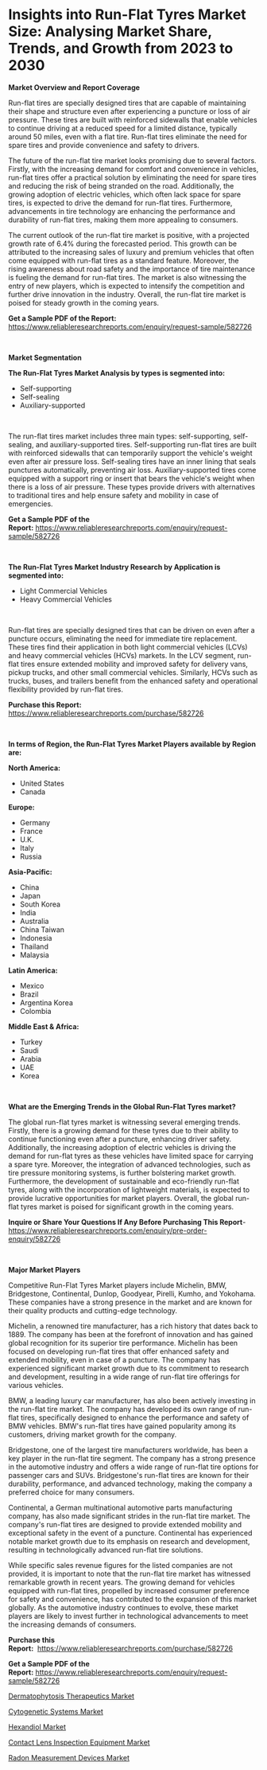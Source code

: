 <p><h1>Insights into Run-Flat Tyres Market Size: Analysing Market Share, Trends, and Growth from 2023 to 2030</h1></p><p><strong>Market Overview and Report Coverage</strong></p>
<p><p>Run-flat tires are specially designed tires that are capable of maintaining their shape and structure even after experiencing a puncture or loss of air pressure. These tires are built with reinforced sidewalls that enable vehicles to continue driving at a reduced speed for a limited distance, typically around 50 miles, even with a flat tire. Run-flat tires eliminate the need for spare tires and provide convenience and safety to drivers.</p><p>The future of the run-flat tire market looks promising due to several factors. Firstly, with the increasing demand for comfort and convenience in vehicles, run-flat tires offer a practical solution by eliminating the need for spare tires and reducing the risk of being stranded on the road. Additionally, the growing adoption of electric vehicles, which often lack space for spare tires, is expected to drive the demand for run-flat tires. Furthermore, advancements in tire technology are enhancing the performance and durability of run-flat tires, making them more appealing to consumers.</p><p>The current outlook of the run-flat tire market is positive, with a projected growth rate of 6.4% during the forecasted period. This growth can be attributed to the increasing sales of luxury and premium vehicles that often come equipped with run-flat tires as a standard feature. Moreover, the rising awareness about road safety and the importance of tire maintenance is fueling the demand for run-flat tires. The market is also witnessing the entry of new players, which is expected to intensify the competition and further drive innovation in the industry. Overall, the run-flat tire market is poised for steady growth in the coming years.</p></p>
<p><strong>Get a Sample PDF of the Report:</strong> <a href="https://www.reliableresearchreports.com/enquiry/request-sample/582726">https://www.reliableresearchreports.com/enquiry/request-sample/582726</a></p>
<p>&nbsp;</p>
<p><strong>Market Segmentation</strong></p>
<p><strong>The Run-Flat Tyres Market Analysis by types is segmented into:</strong></p>
<p><ul><li>Self-supporting</li><li>Self-sealing</li><li>Auxiliary-supported</li></ul></p>
<p>&nbsp;</p>
<p><p>The run-flat tires market includes three main types: self-supporting, self-sealing, and auxiliary-supported tires. Self-supporting run-flat tires are built with reinforced sidewalls that can temporarily support the vehicle's weight even after air pressure loss. Self-sealing tires have an inner lining that seals punctures automatically, preventing air loss. Auxiliary-supported tires come equipped with a support ring or insert that bears the vehicle's weight when there is a loss of air pressure. These types provide drivers with alternatives to traditional tires and help ensure safety and mobility in case of emergencies.</p></p>
<p><strong>Get a Sample PDF of the Report:</strong>&nbsp;<a href="https://www.reliableresearchreports.com/enquiry/request-sample/582726">https://www.reliableresearchreports.com/enquiry/request-sample/582726</a></p>
<p>&nbsp;</p>
<p><strong>The Run-Flat Tyres Market Industry Research by Application is segmented into:</strong></p>
<p><ul><li>Light Commercial Vehicles</li><li>Heavy Commercial Vehicles</li></ul></p>
<p>&nbsp;</p>
<p><p>Run-flat tires are specially designed tires that can be driven on even after a puncture occurs, eliminating the need for immediate tire replacement. These tires find their application in both light commercial vehicles (LCVs) and heavy commercial vehicles (HCVs) markets. In the LCV segment, run-flat tires ensure extended mobility and improved safety for delivery vans, pickup trucks, and other small commercial vehicles. Similarly, HCVs such as trucks, buses, and trailers benefit from the enhanced safety and operational flexibility provided by run-flat tires.</p></p>
<p><strong>Purchase this Report:</strong>&nbsp; <a href="https://www.reliableresearchreports.com/purchase/582726">https://www.reliableresearchreports.com/purchase/582726</a></p>
<p>&nbsp;</p>
<p><strong>In terms of Region, the Run-Flat Tyres Market Players available by Region are:</strong></p>
<p>
    <p> <strong> North America: </strong>
        <ul>
            <li>United States</li>
            <li>Canada</li>
        </ul>
        </p> 
    <p> <strong> Europe: </strong>
        <ul>
            <li>Germany</li>
            <li>France</li>
            <li>U.K.</li>
            <li>Italy</li>
            <li>Russia</li>
        </ul>
        </p> 
    <p> <strong> Asia-Pacific: </strong>
        <ul>
            <li>China</li>
            <li>Japan</li>
            <li>South Korea</li>
            <li>India</li>
            <li>Australia</li>
            <li>China Taiwan</li>
            <li>Indonesia</li>
            <li>Thailand</li>
            <li>Malaysia</li>
        </ul>
        </p> 
    <p> <strong> Latin America: </strong>
        <ul>
            <li>Mexico</li>
            <li>Brazil</li>
            <li>Argentina Korea</li>
            <li>Colombia</li>
        </ul>
        </p> 
    <p> <strong> Middle East & Africa: </strong>
        <ul>
            <li>Turkey</li>
            <li>Saudi</li>
            <li>Arabia</li>
            <li>UAE</li>
            <li>Korea</li>
        </ul>
    </p>
    </p>
<p>&nbsp;</p>
<p><strong>What are the Emerging Trends in the Global Run-Flat Tyres market?</strong></p>
<p><p>The global run-flat tyres market is witnessing several emerging trends. Firstly, there is a growing demand for these tyres due to their ability to continue functioning even after a puncture, enhancing driver safety. Additionally, the increasing adoption of electric vehicles is driving the demand for run-flat tyres as these vehicles have limited space for carrying a spare tyre. Moreover, the integration of advanced technologies, such as tire pressure monitoring systems, is further bolstering market growth. Furthermore, the development of sustainable and eco-friendly run-flat tyres, along with the incorporation of lightweight materials, is expected to provide lucrative opportunities for market players. Overall, the global run-flat tyres market is poised for significant growth in the coming years.</p></p>
<p><strong>Inquire or Share Your Questions If Any Before Purchasing This Report</strong>- <a href="https://www.reliableresearchreports.com/enquiry/pre-order-enquiry/582726">https://www.reliableresearchreports.com/enquiry/pre-order-enquiry/582726</a></p>
<p>&nbsp;</p>
<p><strong>Major Market Players</strong></p>
<p><p>Competitive Run-Flat Tyres Market players include Michelin, BMW, Bridgestone, Continental, Dunlop, Goodyear, Pirelli, Kumho, and Yokohama. These companies have a strong presence in the market and are known for their quality products and cutting-edge technology.</p><p>Michelin, a renowned tire manufacturer, has a rich history that dates back to 1889. The company has been at the forefront of innovation and has gained global recognition for its superior tire performance. Michelin has been focused on developing run-flat tires that offer enhanced safety and extended mobility, even in case of a puncture. The company has experienced significant market growth due to its commitment to research and development, resulting in a wide range of run-flat tire offerings for various vehicles.</p><p>BMW, a leading luxury car manufacturer, has also been actively investing in the run-flat tire market. The company has developed its own range of run-flat tires, specifically designed to enhance the performance and safety of BMW vehicles. BMW's run-flat tires have gained popularity among its customers, driving market growth for the company.</p><p>Bridgestone, one of the largest tire manufacturers worldwide, has been a key player in the run-flat tire segment. The company has a strong presence in the automotive industry and offers a wide range of run-flat tire options for passenger cars and SUVs. Bridgestone's run-flat tires are known for their durability, performance, and advanced technology, making the company a preferred choice for many consumers.</p><p>Continental, a German multinational automotive parts manufacturing company, has also made significant strides in the run-flat tire market. The company's run-flat tires are designed to provide extended mobility and exceptional safety in the event of a puncture. Continental has experienced notable market growth due to its emphasis on research and development, resulting in technologically advanced run-flat tire solutions.</p><p>While specific sales revenue figures for the listed companies are not provided, it is important to note that the run-flat tire market has witnessed remarkable growth in recent years. The growing demand for vehicles equipped with run-flat tires, propelled by increased consumer preference for safety and convenience, has contributed to the expansion of this market globally. As the automotive industry continues to evolve, these market players are likely to invest further in technological advancements to meet the increasing demands of consumers.</p></p>
<p><strong>Purchase this Report:</strong>&nbsp;&nbsp;<a href="https://www.reliableresearchreports.com/purchase/582726">https://www.reliableresearchreports.com/purchase/582726</a></p>
<p></p>
<p><strong>Get a Sample PDF of the Report:</strong>&nbsp;<a href="https://www.reliableresearchreports.com/enquiry/request-sample/582726">https://www.reliableresearchreports.com/enquiry/request-sample/582726</a></p>
<p><p><a href="https://www.linkedin.com/pulse/dermatophytosis-therapeutics-market-challenges-opportunities/">Dermatophytosis Therapeutics Market</a></p><p><a href="https://www.linkedin.com/pulse/cytogenetic-systems-market-research-report-unlocks-analysis/">Cytogenetic Systems Market</a></p><p><a href="https://medium.com/@melissahaag/hexandiol-market-size-growth-forecast-2023-2030-f7c1a63b762c">Hexandiol Market</a></p><p><a href="https://www.linkedin.com/pulse/contact-lens-inspection-equipment-market-size-share-global/">Contact Lens Inspection Equipment Market</a></p><p><a href="https://medium.com/@dellkoepp/radon-measurement-devices-market-size-growth-forecast-2023-2030-fb10f875d127">Radon Measurement Devices Market</a></p></p>